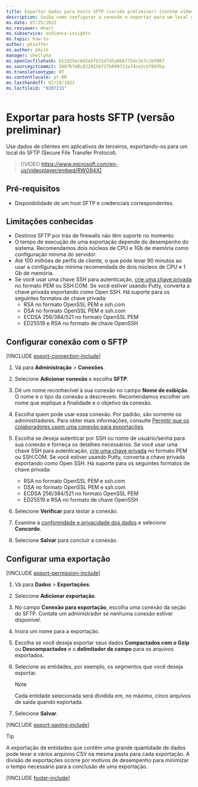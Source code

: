 ```yaml
---
title: Exportar dados para hosts SFTP (versão preliminar) (contém vídeo)
description: Saiba como configurar a conexão e exportar para um local do SFTP.
ms.date: 07/25/2022
ms.reviewer: mhart
ms.subservice: audience-insights
ms.topic: how-to
author: pkieffer
ms.author: philk
manager: shellyha
ms.openlocfilehash: b12d25ecbd2e5fb31d7d5a6bb775dc3e7c1bf007
ms.sourcegitcommit: 5807b7d8c822925b727b099713a74ce2cb7897ba
ms.translationtype: HT
ms.contentlocale: pt-BR
ms.lasthandoff: 07/28/2022
ms.locfileid: "9207215"
---
```

# <a name="export-data-to-sftp-hosts-preview"></a>Exportar para hosts SFTP (versão preliminar)

Use dados de clientes em aplicativos de terceiros, exportando-os para um local do SFTP (Secure File Transfer Protocol).

> [!VIDEO https://www.microsoft.com/en-us/videoplayer/embed/RWO94X]

## <a name="prerequisites"></a>Pré-requisitos

- Disponibilidade de um host SFTP e credenciais correspondentes.

## <a name="known-limitations"></a>Limitações conhecidas

- Destinos SFTP por trás de firewalls não têm suporte no momento.
- O tempo de execução de uma exportação depende do desempenho do sistema. Recomendamos dois núcleos de CPU e 1Gb de memória como configuração mínima do servidor.
- Até 100 milhões de perfis de cliente, o que pode levar 90 minutos ao usar a configuração mínima recomendada de dois núcleos de CPU e 1 Gb de memória.
- Se você usar uma chave SSH para autenticação, [crie uma chave privada](/azure/virtual-machines/linux/create-ssh-keys-detailed#basic-example) no formato PEM ou SSH.COM. Se você estiver usando Putty, converta a chave privada exportando como Open SSH. Há suporte para os seguintes formatos de chave privada:
  - RSA no formato OpenSSL PEM e ssh.com
  - DSA no formato OpenSSL PEM e ssh.com
  - ECDSA 256/384/521 no formato OpenSSL PEM
  - ED25519 e RSA no formato de chave OpenSSH

## <a name="set-up-connection-to-sftp"></a>Configurar conexão com o SFTP

[!INCLUDE [export-connection-include](includes/export-connection-admn.md)]

1. Vá para **Administração** > **Conexões**.

1. Selecione **Adicionar conexão** e escolha **SFTP**.

1. Dê um nome reconhecível à sua conexão no campo **Nome de exibição**. O nome e o tipo da conexão a descrevem. Recomendamos escolher um nome que explique a finalidade e o objetivo da conexão.

1. Escolha quem pode usar essa conexão. Por padrão, são somente os administradores. Para obter mais informações, consulte [Permitir que os colaboradores usem uma conexão para exportações](connections.md#allow-contributors-to-use-a-connection-for-exports).

1. Escolha se deseja autenticar por SSH ou nome de usuário/senha para sua conexão e forneça os detalhes necessários. Se você usar uma chave SSH para autenticação, [crie uma chave privada](/azure/virtual-machines/linux/create-ssh-keys-detailed#basic-example) no formato PEM ou SSH.COM. Se você estiver usando Putty, converta a chave privada exportando como Open SSH. Há suporte para os seguintes formatos de chave privada:
   - RSA no formato OpenSSL PEM e ssh.com
   - DSA no formato OpenSSL PEM e ssh.com
   - ECDSA 256/384/521 no formato OpenSSL PEM
   - ED25519 e RSA no formato de chave OpenSSH

1. Selecione **Verificar** para testar a conexão.

1. Examine a [conformidade e privacidade dos dados](connections.md#data-privacy-and-compliance) e selecione **Concordo**.

1. Selecione **Salvar** para concluir a conexão.

## <a name="configure-an-export"></a>Configurar uma exportação

[!INCLUDE [export-permission-include](includes/export-permission.md)]

1. Vá para **Dados** > **Exportações**.

1. Selecione **Adicionar exportação**.

1. No campo **Conexão para exportação**, escolha uma conexão da seção do SFTP. Contate um administrador se nenhuma conexão estiver disponível.

1. Insira um nome para a exportação.

1. Escolha se você deseja exportar seus dados **Compactados com o Gzip** ou **Descompactados** e o **delimitador de campo** para os arquivos exportados.

1. Selecione as entidades, por exemplo, os segmentos que você deseja exportar.

   > [!NOTE]
   > Cada entidade selecionada será dividida em, no máximo, cinco arquivos de saída quando exportada.

1. Selecione **Salvar**.

[!INCLUDE [export-saving-include](includes/export-saving.md)]

> [!TIP]
> A exportação de entidades que contêm uma grande quantidade de dados pode levar a vários arquivos CSV na mesma pasta para cada exportação. A divisão de exportações ocorre por motivos de desempenho para minimizar o tempo necessário para a conclusão de uma exportação.

[!INCLUDE [footer-include](includes/footer-banner.md)]
